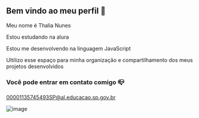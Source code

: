 ## Bem vindo ao meu perfil 👋

Meu nome é Thalia Nunes

Estou estudando na alura 

Estou me desenvolvendo na linguagem JavaScript

Ultilizo esse espaço para minha organização e compartilhamento dos meus projetos desenvolvidos 

### Você pode entrar em contato comigo 📪

00001135745493SP@al.educacao.sp.gov.br

![image](https://media.tenor.com/zQV1EHnRyVMAAAAi/stitch-love.gif)

